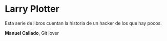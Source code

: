 # Larry Plotter

Esta serie de libros cuentan la historia de un hacker de los que hay pocos.

**Manuel Callado**, Git lover